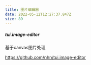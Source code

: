 ```yaml
---
title: 图片编辑器
date: 2022-05-12T12:27:37.847Z
size: 89
---
```

##### tui.image-editor

基于canvas图片处理

https://github.com/nhn/tui.image-editor
